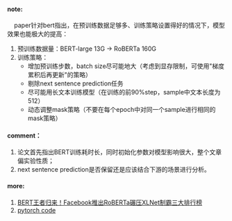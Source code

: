 #### note:
&nbsp;&nbsp;&nbsp;&nbsp;paper针对bert指出，在预训练数据足够多、训练策略设置得好的情况下，模型效果也能极大的提高：
  1. 预训练数据量：BERT-large 13G -> RoBERTa 160G
  2. 训练策略：
     + 增加预训练步数，batch size尽可能地大（考虑到显存限制，可使用"梯度累积后再更新"的策略）
     + 剔除next sentence prediction任务
     + 尽可能用长文本训练模型（在训练的前90%step，sample中文本长度为512）
     + 动态调整mask策略（不要在每个epoch中对同一个sample进行相同的mask策略）

#### comment：
  1. 论文首先指出BERT训练耗时长，同时初始化参数对模型影响很大，整个文章偏实验性质；
  2. next sentence prediction是否保留还是应该结合下游的场景进行分析。

#### more:
  1. [BERT王者归来！Facebook推出RoBERTa碾压XLNet制霸三大排行榜](http://mini.eastday.com/mobile/190730180533658.html)
  2. [pytorch code](https://github.com/pytorch/fairseq/tree/master/examples/roberta)
